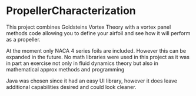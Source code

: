 # PropellerCharacterization
This project combines Goldsteins Vortex Theory with a vortex panel methods code allowing you to define your airfoil and see how it will perform as a propeller.

At the moment only NACA 4 series foils are included. However this can be expanded in the future. No math libraries were used in this project as it was in part an exercise not only in fluid dynamics theory but also in mathematical approx methods and programming

Java was chosen since it had an easy UI library, however it does leave additional capabilities desired and could look cleaner.
